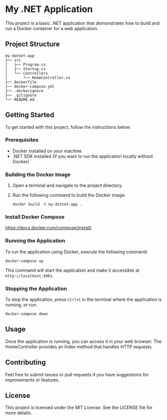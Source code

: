 # My .NET Application

This project is a basic .NET application that demonstrates how to build and run a Docker container for a web application.

## Project Structure

```
my-dotnet-app
├── src
│   ├── Program.cs
│   ├── Startup.cs
│   └── Controllers
│       └── HomeController.cs
├── Dockerfile
├── docker-compose.yml
├── .dockerignore
├── .gitignore
└── README.md
```

## Getting Started

To get started with this project, follow the instructions below.

### Prerequisites

- Docker installed on your machine
- .NET SDK installed (if you want to run the application locally without Docker)

### Building the Docker Image

1. Open a terminal and navigate to the project directory.
2. Run the following command to build the Docker image:

   ```
   docker build -t my-dotnet-app .
   ```

### Install Docker Compose
https://docs.docker.com/compose/install/

### Running the Application

To run the application using Docker, execute the following command:

```
docker-compose up
```

This command will start the application and make it accessible at `http://localhost:5001`.

### Stopping the Application

To stop the application, press `Ctrl+C` in the terminal where the application is running, or run:

```
docker-compose down
```

## Usage

Once the application is running, you can access it in your web browser. The HomeController provides an Index method that handles HTTP requests.

## Contributing

Feel free to submit issues or pull requests if you have suggestions for improvements or features.

## License

This project is licensed under the MIT License. See the LICENSE file for more details.
